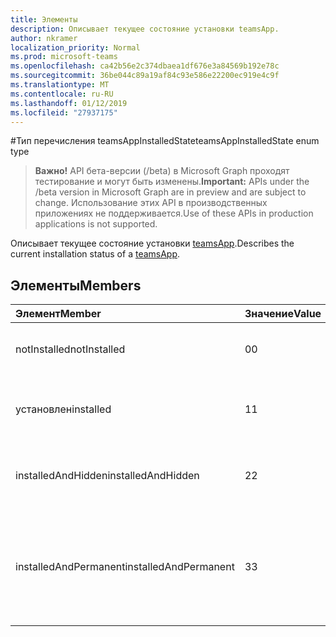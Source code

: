 ```yaml
---
title: Элементы
description: Описывает текущее состояние установки teamsApp.
author: nkramer
localization_priority: Normal
ms.prod: microsoft-teams
ms.openlocfilehash: ca42b56e2c374dbaea1df676e3a84569b192e78c
ms.sourcegitcommit: 36be044c89a19af84c93e586e22200ec919e4c9f
ms.translationtype: MT
ms.contentlocale: ru-RU
ms.lasthandoff: 01/12/2019
ms.locfileid: "27937175"
---
```

#<a name="teamsappinstalledstate-enum-type"></a><span data-ttu-id="bbc0f-103">Тип перечисления teamsAppInstalledState</span><span class="sxs-lookup"><span data-stu-id="bbc0f-103">teamsAppInstalledState enum type</span></span>

> <span data-ttu-id="bbc0f-104">**Важно!** API бета-версии (/beta) в Microsoft Graph проходят тестирование и могут быть изменены.</span><span class="sxs-lookup"><span data-stu-id="bbc0f-104">**Important:** APIs under the /beta version in Microsoft Graph are in preview and are subject to change.</span></span> <span data-ttu-id="bbc0f-105">Использование этих API в производственных приложениях не поддерживается.</span><span class="sxs-lookup"><span data-stu-id="bbc0f-105">Use of these APIs in production applications is not supported.</span></span>

<span data-ttu-id="bbc0f-106">Описывает текущее состояние установки [teamsApp](teamsapp.md).</span><span class="sxs-lookup"><span data-stu-id="bbc0f-106">Describes the current installation status of a [teamsApp](teamsapp.md).</span></span>

## <a name="members"></a><span data-ttu-id="bbc0f-107">Элементы</span><span class="sxs-lookup"><span data-stu-id="bbc0f-107">Members</span></span>

| <span data-ttu-id="bbc0f-108">Элемент</span><span class="sxs-lookup"><span data-stu-id="bbc0f-108">Member</span></span> | <span data-ttu-id="bbc0f-109">Значение</span><span class="sxs-lookup"><span data-stu-id="bbc0f-109">Value</span></span>| <span data-ttu-id="bbc0f-110">Описание</span><span class="sxs-lookup"><span data-stu-id="bbc0f-110">Description</span></span> |
|:---------------|:--------|:----------|
|<span data-ttu-id="bbc0f-111">notInstalled</span><span class="sxs-lookup"><span data-stu-id="bbc0f-111">notInstalled</span></span>|<span data-ttu-id="bbc0f-112">0</span><span class="sxs-lookup"><span data-stu-id="bbc0f-112">0</span></span>|<span data-ttu-id="bbc0f-113">Приложение не установлено в группу.</span><span class="sxs-lookup"><span data-stu-id="bbc0f-113">App is not installed to team.</span></span>|
|<span data-ttu-id="bbc0f-114">установлен</span><span class="sxs-lookup"><span data-stu-id="bbc0f-114">installed</span></span>|<span data-ttu-id="bbc0f-115">1</span><span class="sxs-lookup"><span data-stu-id="bbc0f-115">1</span></span>|<span data-ttu-id="bbc0f-116">Приложение устанавливается в обычном режиме.</span><span class="sxs-lookup"><span data-stu-id="bbc0f-116">App is installed normally.</span></span>|
|<span data-ttu-id="bbc0f-117">installedAndHidden</span><span class="sxs-lookup"><span data-stu-id="bbc0f-117">installedAndHidden</span></span>|<span data-ttu-id="bbc0f-118">2</span><span class="sxs-lookup"><span data-stu-id="bbc0f-118">2</span></span>|<span data-ttu-id="bbc0f-119">Приложение установлен, но скрыты.</span><span class="sxs-lookup"><span data-stu-id="bbc0f-119">App is installed but hidden from view.</span></span>|
|<span data-ttu-id="bbc0f-120">installedAndPermanent</span><span class="sxs-lookup"><span data-stu-id="bbc0f-120">installedAndPermanent</span></span>|<span data-ttu-id="bbc0f-121">3</span><span class="sxs-lookup"><span data-stu-id="bbc0f-121">3</span></span>|<span data-ttu-id="bbc0f-122">Приложение устанавливается без возможности восстановления и не могут быть удалены.</span><span class="sxs-lookup"><span data-stu-id="bbc0f-122">App is permanently installed and may not be removed.</span></span>|
